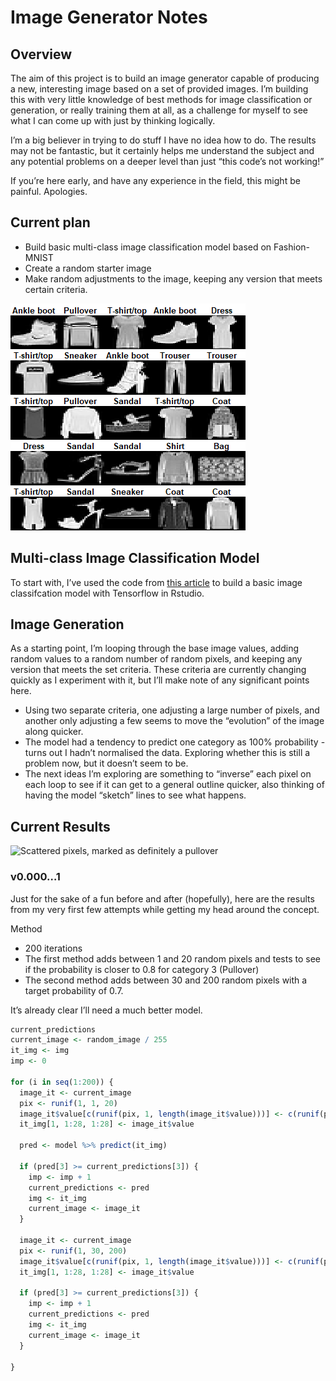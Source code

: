 Image Generator Notes
================

## Overview

The aim of this project is to build an image generator capable of
producing a new, interesting image based on a set of provided images.
I’m building this with very little knowledge of best methods for image
classification or generation, or really training them at all, as a
challenge for myself to see what I can come up with just by thinking
logically.

I’m a big believer in trying to do stuff I have no idea how to do. The
results may not be fantastic, but it certainly helps me understand the
subject and any potential problems on a deeper level than just “this
code’s not working!”

If you’re here early, and have any experience in the field, this might
be painful. Apologies.

## Current plan

-   Build basic multi-class image classification model based on
    Fashion-MNIST
-   Create a random starter image
-   Make random adjustments to the image, keeping any version that meets
    certain criteria.

![Example of Fashion-MNIST dataset](images/fashionmnist_example.png)

## Multi-class Image Classification Model

To start with, I’ve used the code from
<a href="https://tensorflow.rstudio.com/tutorials/beginners/basic-ml/tutorial_basic_classification/">this
article</a> to build a basic image classifcation model with Tensorflow
in Rstudio.

## Image Generation

As a starting point, I’m looping through the base image values, adding
random values to a random number of random pixels, and keeping any
version that meets the set criteria. These criteria are currently
changing quickly as I experiment with it, but I’ll make note of any
significant points here.

-   Using two separate criteria, one adjusting a large number of pixels,
    and another only adjusting a few seems to move the “evolution” of
    the image along quicker.
-   The model had a tendency to predict one category as 100%
    probability - turns out I hadn’t normalised the data. Exploring
    whether this is still a problem now, but it doesn’t seem to be.
-   The next ideas I’m exploring are something to “inverse” each pixel
    on each loop to see if it can get to a general outline quicker, also
    thinking of having the model “sketch” lines to see what happens.

## Current Results

![Scattered pixels, marked as definitely a
pullover](images/attempt_x.png)

### v0.000…1

Just for the sake of a fun before and after (hopefully), here are the
results from my very first few attempts while getting my head around the
concept.

Method

-   200 iterations
-   The first method adds between 1 and 20 random pixels and tests to
    see if the probability is closer to 0.8 for category 3 (Pullover)
-   The second method adds between 30 and 200 random pixels with a
    target probability of 0.7.

It’s already clear I’ll need a much better model.

``` r
current_predictions
current_image <- random_image / 255
it_img <- img
imp <- 0

for (i in seq(1:200)) {
  image_it <- current_image
  pix <- runif(1, 1, 20)
  image_it$value[c(runif(pix, 1, length(image_it$value)))] <- c(runif(pix, 0, 255)) / 255
  it_img[1, 1:28, 1:28] <- image_it$value
  
  pred <- model %>% predict(it_img) 
  
  if (pred[3] >= current_predictions[3]) {
    imp <- imp + 1
    current_predictions <- pred
    img <- it_img
    current_image <- image_it
  }
  
  image_it <- current_image
  pix <- runif(1, 30, 200)
  image_it$value[c(runif(pix, 1, length(image_it$value)))] <- c(runif(pix, 0, 255)) / 255
  it_img[1, 1:28, 1:28] <- image_it$value

  if (pred[3] >= current_predictions[3]) {
    imp <- imp + 1
    current_predictions <- pred
    img <- it_img
    current_image <- image_it
  }
  
}
```
